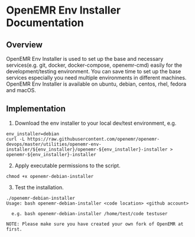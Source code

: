 # OpenEMR Env Installer Documentation

## Overview

OpenEMR Env Installer is used to set up the base and necessary services(e.g. git, docker, docker-compose, openemr-cmd) easily for the development/testing environment. You can save time to set up the base services especially you need multiple environments in different machines. OpenEMR Env Installer is available on ubuntu, debian, centos, rhel, fedora and macOS.

## Implementation

1. Download the env installer to your local dev/test environment, e.g.

```
env_installer=debian
curl -L https://raw.githubusercontent.com/openemr/openemr-devops/master/utilities/openemr-env-installer/${env_installer}/openemr-${env_installer}-installer > openemr-${env_installer}-installer
```

2. Apply executable permissions to the script. 

```
chmod +x openemr-debian-installer
```

3. Test the installation.

```
./openemr-debian-installer
Usage: bash openemr-debian-installer <code location> <github account>

  e.g. bash openemr-debian-installer /home/test/code testuser

NOTE: Please make sure you have created your own fork of OpenEMR at first.
```
